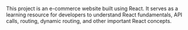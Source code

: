 This project is an e-commerce website built using React. It serves as a learning resource for developers to understand React fundamentals, API calls, routing, dynamic routing, and other important React concepts.
